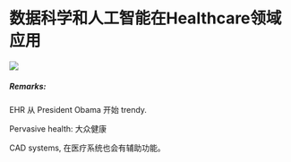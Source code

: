 # 数据科学和人工智能在Healthcare领域应用

![](C:\Users\Flora\Desktop\notes.png)

##### Remarks:

EHR 从 President Obama 开始 trendy.

Pervasive health: 大众健康 

CAD systems, 在医疗系统也会有辅助功能。

